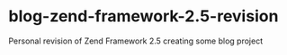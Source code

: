 # blog-zend-framework-2.5-revision
Personal revision of Zend Framework 2.5 creating some blog project
